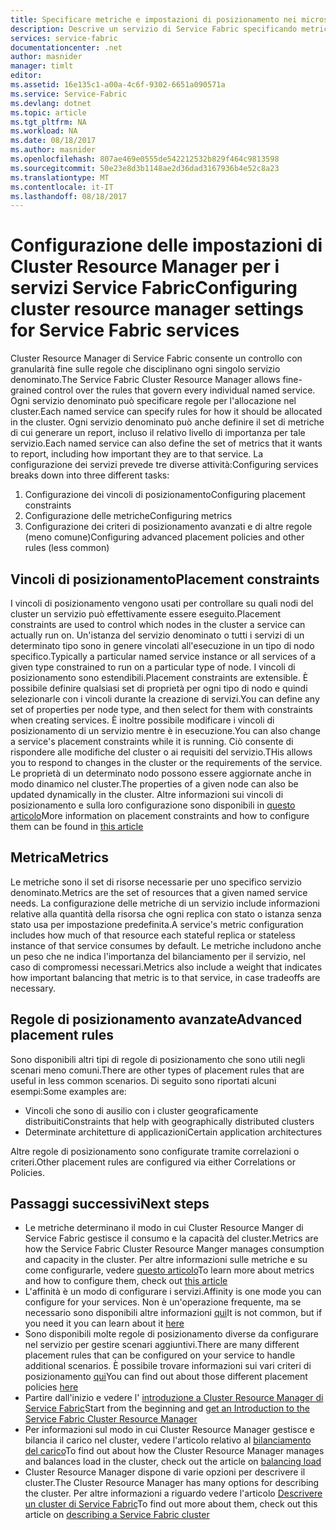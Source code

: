 ```yaml
---
title: Specificare metriche e impostazioni di posizionamento nei microservizi di Azure | Documentazione Microsoft
description: Descrive un servizio di Service Fabric specificando metriche, vincoli di posizionamento e altri criteri di posizionamento.
services: service-fabric
documentationcenter: .net
author: masnider
manager: timlt
editor: 
ms.assetid: 16e135c1-a00a-4c6f-9302-6651a090571a
ms.service: Service-Fabric
ms.devlang: dotnet
ms.topic: article
ms.tgt_pltfrm: NA
ms.workload: NA
ms.date: 08/18/2017
ms.author: masnider
ms.openlocfilehash: 807ae469e0555de542212532b829f464c9813598
ms.sourcegitcommit: 50e23e8d3b1148ae2d36dad3167936b4e52c8a23
ms.translationtype: MT
ms.contentlocale: it-IT
ms.lasthandoff: 08/18/2017
---
```

# <a name="configuring-cluster-resource-manager-settings-for-service-fabric-services"></a><span data-ttu-id="82f75-103">Configurazione delle impostazioni di Cluster Resource Manager per i servizi Service Fabric</span><span class="sxs-lookup"><span data-stu-id="82f75-103">Configuring cluster resource manager settings for Service Fabric services</span></span>
<span data-ttu-id="82f75-104">Cluster Resource Manager di Service Fabric consente un controllo con granularità fine sulle regole che disciplinano ogni singolo servizio denominato.</span><span class="sxs-lookup"><span data-stu-id="82f75-104">The Service Fabric Cluster Resource Manager allows fine-grained control over the rules that govern every individual named service.</span></span> <span data-ttu-id="82f75-105">Ogni servizio denominato può specificare regole per l'allocazione nel cluster.</span><span class="sxs-lookup"><span data-stu-id="82f75-105">Each named service can specify rules for how it should be allocated in the cluster.</span></span> <span data-ttu-id="82f75-106">Ogni servizio denominato può anche definire il set di metriche di cui generare un report, incluso il relativo livello di importanza per tale servizio.</span><span class="sxs-lookup"><span data-stu-id="82f75-106">Each named service can also define the set of metrics that it wants to report, including how important they are to that service.</span></span> <span data-ttu-id="82f75-107">La configurazione dei servizi prevede tre diverse attività:</span><span class="sxs-lookup"><span data-stu-id="82f75-107">Configuring services breaks down into three different tasks:</span></span>

1. <span data-ttu-id="82f75-108">Configurazione dei vincoli di posizionamento</span><span class="sxs-lookup"><span data-stu-id="82f75-108">Configuring placement constraints</span></span>
2. <span data-ttu-id="82f75-109">Configurazione delle metriche</span><span class="sxs-lookup"><span data-stu-id="82f75-109">Configuring metrics</span></span>
3. <span data-ttu-id="82f75-110">Configurazione dei criteri di posizionamento avanzati e di altre regole (meno comune)</span><span class="sxs-lookup"><span data-stu-id="82f75-110">Configuring advanced placement policies and other rules (less common)</span></span>

## <a name="placement-constraints"></a><span data-ttu-id="82f75-111">Vincoli di posizionamento</span><span class="sxs-lookup"><span data-stu-id="82f75-111">Placement constraints</span></span>
<span data-ttu-id="82f75-112">I vincoli di posizionamento vengono usati per controllare su quali nodi del cluster un servizio può effettivamente essere eseguito.</span><span class="sxs-lookup"><span data-stu-id="82f75-112">Placement constraints are used to control which nodes in the cluster a service can actually run on.</span></span> <span data-ttu-id="82f75-113">Un'istanza del servizio denominato o tutti i servizi di un determinato tipo sono in genere vincolati all'esecuzione in un tipo di nodo specifico.</span><span class="sxs-lookup"><span data-stu-id="82f75-113">Typically a particular named service instance or all services of a given type constrained to run on a particular type of node.</span></span> <span data-ttu-id="82f75-114">I vincoli di posizionamento sono estendibili.</span><span class="sxs-lookup"><span data-stu-id="82f75-114">Placement constraints are extensible.</span></span> <span data-ttu-id="82f75-115">È possibile definire qualsiasi set di proprietà per ogni tipo di nodo e quindi selezionarle con i vincoli durante la creazione di servizi.</span><span class="sxs-lookup"><span data-stu-id="82f75-115">You can define any set of properties per  node type, and then select for them with constraints when creating services.</span></span> <span data-ttu-id="82f75-116">È inoltre possibile modificare i vincoli di posizionamento di un servizio mentre è in esecuzione.</span><span class="sxs-lookup"><span data-stu-id="82f75-116">You can also change a service's placement constraints while it is running.</span></span> <span data-ttu-id="82f75-117">Ciò consente di rispondere alle modifiche del cluster o ai requisiti del servizio.</span><span class="sxs-lookup"><span data-stu-id="82f75-117">THis allows you to respond to changes in the cluster or the requirements of the service.</span></span> <span data-ttu-id="82f75-118">Le proprietà di un determinato nodo possono essere aggiornate anche in modo dinamico nel cluster.</span><span class="sxs-lookup"><span data-stu-id="82f75-118">The properties of a given node can also be updated dynamically in the cluster.</span></span> <span data-ttu-id="82f75-119">Altre informazioni sui vincoli di posizionamento e sulla loro configurazione sono disponibili in [questo articolo](service-fabric-cluster-resource-manager-cluster-description.md#node-properties-and-placement-constraints)</span><span class="sxs-lookup"><span data-stu-id="82f75-119">More information on placement constraints and how to configure them can be found in [this article](service-fabric-cluster-resource-manager-cluster-description.md#node-properties-and-placement-constraints)</span></span>

## <a name="metrics"></a><span data-ttu-id="82f75-120">Metrica</span><span class="sxs-lookup"><span data-stu-id="82f75-120">Metrics</span></span>
<span data-ttu-id="82f75-121">Le metriche sono il set di risorse necessarie per uno specifico servizio denominato.</span><span class="sxs-lookup"><span data-stu-id="82f75-121">Metrics are the set of resources that a given named service needs.</span></span> <span data-ttu-id="82f75-122">La configurazione delle metriche di un servizio include informazioni relative alla quantità della risorsa che ogni replica con stato o istanza senza stato usa per impostazione predefinita.</span><span class="sxs-lookup"><span data-stu-id="82f75-122">A service's metric configuration includes how much of that resource each stateful replica or stateless instance of that service consumes by default.</span></span> <span data-ttu-id="82f75-123">Le metriche includono anche un peso che ne indica l'importanza del bilanciamento per il servizio, nel caso di compromessi necessari.</span><span class="sxs-lookup"><span data-stu-id="82f75-123">Metrics also include a weight that indicates how important balancing that metric is to that service, in case tradeoffs are necessary.</span></span>

## <a name="advanced-placement-rules"></a><span data-ttu-id="82f75-124">Regole di posizionamento avanzate</span><span class="sxs-lookup"><span data-stu-id="82f75-124">Advanced placement rules</span></span>
<span data-ttu-id="82f75-125">Sono disponibili altri tipi di regole di posizionamento che sono utili negli scenari meno comuni.</span><span class="sxs-lookup"><span data-stu-id="82f75-125">There are other types of placement rules that are useful in less common scenarios.</span></span> <span data-ttu-id="82f75-126">Di seguito sono riportati alcuni esempi:</span><span class="sxs-lookup"><span data-stu-id="82f75-126">Some examples are:</span></span>
- <span data-ttu-id="82f75-127">Vincoli che sono di ausilio con i cluster geograficamente distribuiti</span><span class="sxs-lookup"><span data-stu-id="82f75-127">Constraints that help with geographically distributed clusters</span></span>
- <span data-ttu-id="82f75-128">Determinate architetture di applicazioni</span><span class="sxs-lookup"><span data-stu-id="82f75-128">Certain application architectures</span></span>

<span data-ttu-id="82f75-129">Altre regole di posizionamento sono configurate tramite correlazioni o criteri.</span><span class="sxs-lookup"><span data-stu-id="82f75-129">Other placement rules are configured via either Correlations or Policies.</span></span>

## <a name="next-steps"></a><span data-ttu-id="82f75-130">Passaggi successivi</span><span class="sxs-lookup"><span data-stu-id="82f75-130">Next steps</span></span>
- <span data-ttu-id="82f75-131">Le metriche determinano il modo in cui Cluster Resource Manger di Service Fabric gestisce il consumo e la capacità del cluster.</span><span class="sxs-lookup"><span data-stu-id="82f75-131">Metrics are how the Service Fabric Cluster Resource Manger manages consumption and capacity in the cluster.</span></span> <span data-ttu-id="82f75-132">Per altre informazioni sulle metriche e su come configurarle, vedere [questo articolo](service-fabric-cluster-resource-manager-metrics.md)</span><span class="sxs-lookup"><span data-stu-id="82f75-132">To learn more about metrics and how to configure them, check out [this article](service-fabric-cluster-resource-manager-metrics.md)</span></span>
- <span data-ttu-id="82f75-133">L'affinità è un modo di configurare i servizi.</span><span class="sxs-lookup"><span data-stu-id="82f75-133">Affinity is one mode you can configure for your services.</span></span> <span data-ttu-id="82f75-134">Non è un'operazione frequente, ma se necessario sono disponibili altre informazioni [qui](service-fabric-cluster-resource-manager-advanced-placement-rules-affinity.md)</span><span class="sxs-lookup"><span data-stu-id="82f75-134">It is not common, but if you need it you can learn about it [here](service-fabric-cluster-resource-manager-advanced-placement-rules-affinity.md)</span></span>
- <span data-ttu-id="82f75-135">Sono disponibili molte regole di posizionamento diverse da configurare nel servizio per gestire scenari aggiuntivi.</span><span class="sxs-lookup"><span data-stu-id="82f75-135">There are many different placement rules that can be configured on your service to handle additional scenarios.</span></span> <span data-ttu-id="82f75-136">È possibile trovare informazioni sui vari criteri di posizionamento [qui](service-fabric-cluster-resource-manager-advanced-placement-rules-placement-policies.md)</span><span class="sxs-lookup"><span data-stu-id="82f75-136">You can find out about those different placement policies [here](service-fabric-cluster-resource-manager-advanced-placement-rules-placement-policies.md)</span></span>
- <span data-ttu-id="82f75-137">Partire dall'inizio e vedere l' [introduzione a Cluster Resource Manager di Service Fabric](service-fabric-cluster-resource-manager-introduction.md)</span><span class="sxs-lookup"><span data-stu-id="82f75-137">Start from the beginning and [get an Introduction to the Service Fabric Cluster Resource Manager](service-fabric-cluster-resource-manager-introduction.md)</span></span>
- <span data-ttu-id="82f75-138">Per informazioni sul modo in cui Cluster Resource Manager gestisce e bilancia il carico nel cluster, vedere l'articolo relativo al [bilanciamento del carico](service-fabric-cluster-resource-manager-balancing.md)</span><span class="sxs-lookup"><span data-stu-id="82f75-138">To find out about how the Cluster Resource Manager manages and balances load in the cluster, check out the article on [balancing load](service-fabric-cluster-resource-manager-balancing.md)</span></span>
- <span data-ttu-id="82f75-139">Cluster Resource Manager dispone di varie opzioni per descrivere il cluster.</span><span class="sxs-lookup"><span data-stu-id="82f75-139">The Cluster Resource Manager has many options for describing the cluster.</span></span> <span data-ttu-id="82f75-140">Per altre informazioni a riguardo vedere l'articolo [Descrivere un cluster di Service Fabric](service-fabric-cluster-resource-manager-cluster-description.md)</span><span class="sxs-lookup"><span data-stu-id="82f75-140">To find out more about them, check out this article on [describing a Service Fabric cluster](service-fabric-cluster-resource-manager-cluster-description.md)</span></span>
